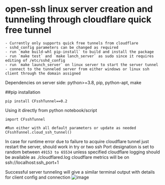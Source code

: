 # open-ssh linux server creation and tunneling through cloudflare quick free tunnel
	- Currently only supports quick free tunnels from cloudflare
	- sshd_config parameters can be changed as required
	- run `make build-whl pip-install` to build and install the package
	- run `make test` and `make lanch_server` as sudo since it requires editing of /etc/sshd_config
	- run `make launch_server` on linux server to start the server tunnel
	- connect to the tunneled server from either windows or linux ssh client through the domain assigned

Dependencies on server side: python>=3.8, pip, python-apt, make

##pip installation
```
pip install CFsshTunnel==0.2
```

Using it directly from python notebook/script
```
import CFsshTunnel

#Run either with all default parameters or update as needed
CFsshTunnel.cloud_ssh_tunnel()	
```

In case for runtime error due to failure to acquire cloudflare tunnel just restart the server, should work in try or two
ssh Port designation is set to random between `49153 to 65534` unless specified
cloudflare logging should be available as ./cloudflared.log
cloudflare metrics will be on ssh://localhost:ssh_port+1

Successful server tunneling will give a similar terminal output with details for client config and connection
![image](https://user-images.githubusercontent.com/19603746/148923523-39d9f492-388d-4251-8b88-c3247ff809eb.png)



